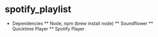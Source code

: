 # spotify_playlist* Dependencies** Node, npm (brew install node)** Soundflower** Quicktime Player** Spotify Player